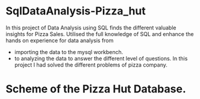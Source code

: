 # SqlDataAnalysis-Pizza_hut
In this project of Data Analysis using SQL finds the different valuable insights for Pizza Sales.
Utilised the full knowledge of SQL and enhance the hands on experience for data analysis from 
  - importing the data to the mysql workbench.
  - to analyzing the data to answer the different level of questions.
In this project I had solved the different problems of pizza company.

# Scheme of the Pizza Hut Database.

